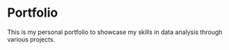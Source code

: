 # Portfolio
This is my personal portfolio to showcase my skills in data analysis through various projects.
